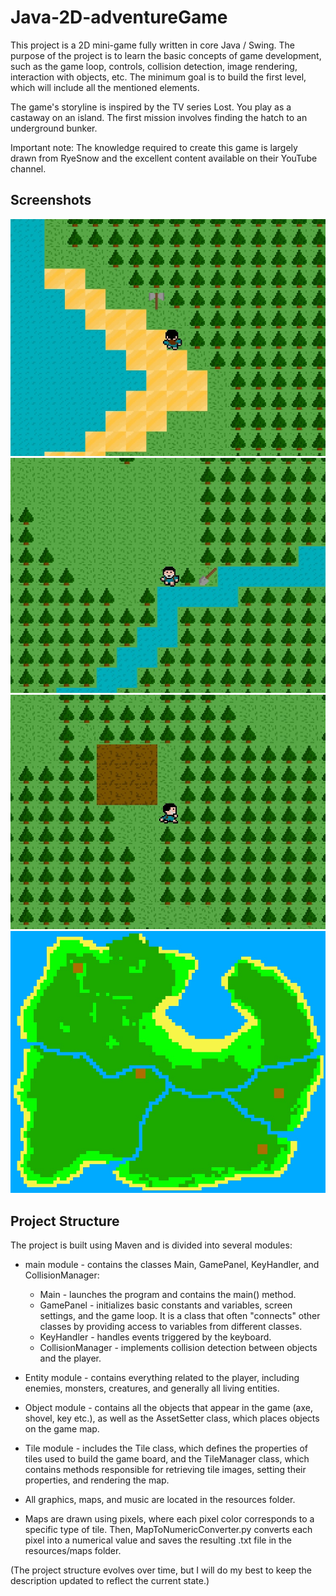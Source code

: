 
# Java-2D-adventureGame

This project is a 2D mini-game fully written in core Java / Swing. The purpose of the project is to learn the basic concepts of game development, such as the game loop, controls, collision detection, image rendering, interaction with objects, etc. The minimum goal is to build the first level, which will include all the mentioned elements.

The game's storyline is inspired by the TV series Lost. You play as a castaway on an island. The first mission involves finding the hatch to an underground bunker.

Important note: The knowledge required to create this game is largely drawn from RyeSnow and the excellent content available on their YouTube channel.
## Screenshots

<img src="/screenshots/screen1.jpg"/>
<img src="/screenshots/screen2.jpg"/>
<img src="/screenshots/screen3.jpg"/>
<img src="/screenshots/screen4.jpg"/>


## Project Structure

The project is built using Maven and is divided into several modules:

- main module - contains the classes Main, GamePanel, KeyHandler, and CollisionManager:
    - Main - launches the program and contains the main() method.
    - GamePanel - initializes basic constants and variables, screen settings, and the game loop. It is a class that often "connects" other classes by providing access to variables from different classes.
    - KeyHandler - handles events triggered by the keyboard.
    - CollisionManager - implements collision detection between objects and the player.

- Entity module - contains everything related to the player, including enemies, monsters, creatures, and generally all living entities.
- Object module - contains all the objects that appear in the game (axe, shovel, key etc.), as well as the AssetSetter class, which places objects on the game map.
- Tile module - includes the Tile class, which defines the properties of tiles used to build the game board, and the TileManager class, which contains methods responsible for retrieving tile images, setting their properties, and rendering the map.
- All graphics, maps, and music are located in the resources folder.
- Maps are drawn using pixels, where each pixel color corresponds to a specific type of tile. Then, MapToNumericConverter.py converts each pixel into a numerical value and saves the resulting .txt file in the resources/maps folder.

(The project structure evolves over time, but I will do my best to keep the description updated to reflect the current state.)


